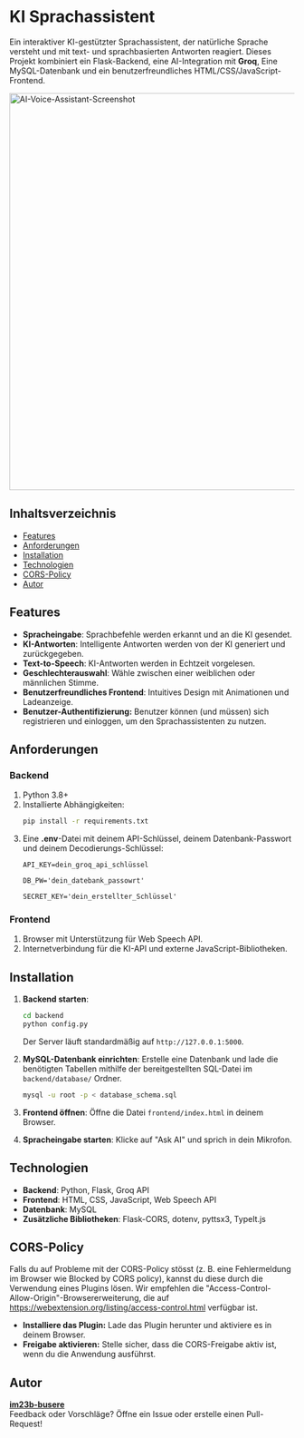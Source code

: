 
# KI Sprachassistent

Ein interaktiver KI-gestützter Sprachassistent, der natürliche Sprache versteht und mit text- und sprachbasierten Antworten reagiert. Dieses Projekt kombiniert ein Flask-Backend, eine AI-Integration mit **Groq**, Eine MySQL-Datenbank und ein benutzerfreundliches HTML/CSS/JavaScript-Frontend.

<img src="https://github.com/user-attachments/assets/75afa8ec-08cf-404d-b20d-7719a4b0d79d" alt="AI-Voice-Assistant-Screenshot" width="700"/>

## Inhaltsverzeichnis

- [Features](#features)
- [Anforderungen](#anforderungen)
- [Installation](#installation)
- [Technologien](#technologien)
- [CORS-Policy](#cors-policy)
- [Autor](#autor)



## Features

- **Spracheingabe**: Sprachbefehle werden erkannt und an die KI gesendet.  
- **KI-Antworten**: Intelligente Antworten werden von der KI generiert und zurückgegeben.  
- **Text-to-Speech**: KI-Antworten werden in Echtzeit vorgelesen.  
- **Geschlechterauswahl**: Wähle zwischen einer weiblichen oder männlichen Stimme.  
- **Benutzerfreundliches Frontend**: Intuitives Design mit Animationen und Ladeanzeige.
- **Benutzer-Authentifizierung:** Benutzer können (und müssen) sich registrieren und einloggen, um den Sprachassistenten zu nutzen.





## Anforderungen

### Backend
1. Python 3.8+
2. Installierte Abhängigkeiten:
   ```bash
   pip install -r requirements.txt
   ```
3. Eine **.env**-Datei mit deinem API-Schlüssel, deinem Datenbank-Passwort und deinem Decodierungs-Schlüssel:
   ```
   API_KEY=dein_groq_api_schlüssel

   DB_PW='dein_datebank_passowrt'
   
   SECRET_KEY='dein_erstellter_Schlüssel'
   ```
   

### Frontend
1. Browser mit Unterstützung für Web Speech API.
2. Internetverbindung für die KI-API und externe JavaScript-Bibliotheken.



## Installation

1. **Backend starten**:
   ```bash
   cd backend
   python config.py
   ```
   Der Server läuft standardmäßig auf `http://127.0.0.1:5000`.

2. **MySQL-Datenbank einrichten**:
    Erstelle eine Datenbank und lade die benötigten Tabellen mithilfe der bereitgestellten SQL-Datei im `backend/database/` Ordner.
      ```bash
      mysql -u root -p < database_schema.sql
      ```

4. **Frontend öffnen**:
   Öffne die Datei `frontend/index.html` in deinem Browser.

5. **Spracheingabe starten**:
   Klicke auf "Ask AI" und sprich in dein Mikrofon.



## Technologien

- **Backend**: Python, Flask, Groq API
- **Frontend**: HTML, CSS, JavaScript, Web Speech API
- **Datenbank**: MySQL
- **Zusätzliche Bibliotheken**: Flask-CORS, dotenv, pyttsx3, TypeIt.js


## CORS-Policy
Falls du auf Probleme mit der CORS-Policy stösst (z. B. eine Fehlermeldung im Browser wie Blocked by CORS policy), kannst du diese durch die Verwendung eines Plugins lösen.
Wir empfehlen die "Access-Control-Allow-Origin"-Browsererweiterung, die auf https://webextension.org/listing/access-control.html verfügbar ist.

- **Installiere das Plugin:** Lade das Plugin herunter und aktiviere es in deinem Browser.
- **Freigabe aktivieren:** Stelle sicher, dass die CORS-Freigabe aktiv ist, wenn du die Anwendung ausführst.




## Autor

**[im23b-busere](https://github.com/im23b-busere)**  
Feedback oder Vorschläge? Öffne ein Issue oder erstelle einen Pull-Request!


